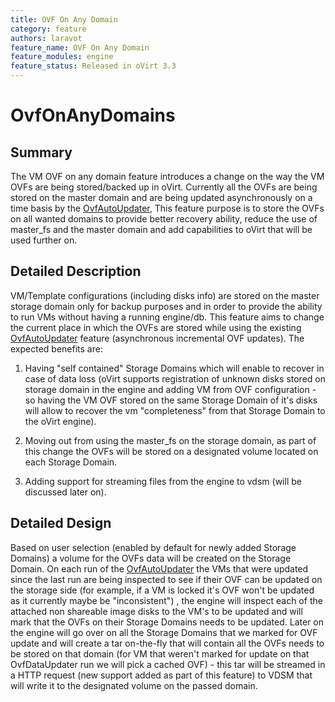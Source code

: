 ```yaml
---
title: OVF On Any Domain
category: feature
authors: laravot
feature_name: OVF On Any Domain
feature_modules: engine
feature_status: Released in oVirt 3.3
---
```


# OvfOnAnyDomains

## Summary

The VM OVF on any domain feature introduces a change on the way the VM OVFs are being stored/backed up in oVirt. Currently all the OVFs are being stored on the master domain and are being updated asynchronously on a time basis by the [OvfAutoUpdater](/develop/release-management/features/storage/ovfautoupdater.html), This feature purpose is to store the OVFs on all wanted domains to provide better recovery ability, reduce the use of master_fs and the master domain and add capabilities to oVirt that will be used further on.

## Detailed Description

VM/Template configurations (including disks info) are stored on the master storage domain only for backup purposes and in order to provide the ability to run VMs without having a running engine/db. This feature aims to change the current place in which the OVFs are stored while using the existing [OvfAutoUpdater](/develop/release-management/features/storage/ovfautoupdater.html) feature (asynchronous incremental OVF updates). The expected benefits are:

1. Having "self contained" Storage Domains which will enable to recover in case of data loss (oVirt supports registration of unknown disks stored on storage domain in the engine and adding VM from OVF configuration - so having the VM OVF stored on the same Storage Domain of it's disks will allow to recover the vm "completeness" from that Storage Domain to the oVirt engine).

2. Moving out from using the master_fs on the storage domain, as part of this change the OVFs will be stored on a designated volume located on each Storage Domain.

3. Adding support for streaming files from the engine to vdsm (will be discussed later on).

## Detailed Design

Based on user selection (enabled by default for newly added Storage Domains) a volume for the OVFs data will be created on the Storage Domain. On each run of the [OvfAutoUpdater](/develop/release-management/features/storage/ovfautoupdater.html) the VMs that were updated since the last run are being inspected to see if their OVF can be updated on the storage side (for example, if a VM is locked it's OVF won't be updated as it currently maybe be "inconsistent") , the engine will inspect each of the attached non shareable image disks to the VM's to be updated and will mark that the OVFs on their Storage Domains needs to be updated. Later on the engine will go over on all the Storage Domains that we marked for OVF update and will create a tar on-the-fly that will contain all the OVFs needs to be stored on that domain (for VM that weren't marked for update on that OvfDataUpdater run we will pick a cached OVF) - this tar will be streamed in a HTTP request (new support added as part of this feature) to VDSM that will write it to the designated volume on the passed domain.

